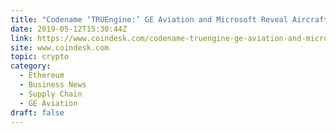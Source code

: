 ```yaml
---
title: "Codename ‘TRUEngine:’ GE Aviation and Microsoft Reveal Aircraft Parts Blockchain"
date: 2019-05-12T15:30:44Z
link: https://www.coindesk.com/codename-truengine-ge-aviation-and-microsoft-reveal-aircraft-parts-certification-blockchain?utm_medium=RSS&utm_source=hune
site: www.coindesk.com
topic: crypto
category:
  - Ethereum
  - Business News
  - Supply Chain
  - GE Aviation
draft: false
---
```

